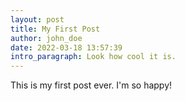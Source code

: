```yaml
---
layout: post
title: My First Post
author: john_doe
date: 2022-03-18 13:57:39
intro_paragraph: Look how cool it is.
---
```

This is my first post ever. I'm so happy!